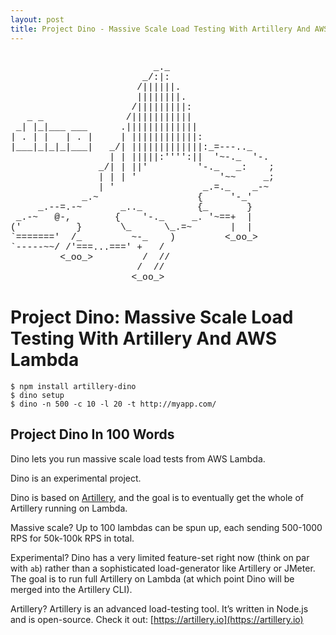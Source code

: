 ```yaml
---
layout: post
title: Project Dino - Massive Scale Load Testing With Artillery And AWS Lambda
---
```


<pre style="font-family: menlo, courier; font-size: 11pt;">

                          _._
                        _/:|:
                       /||||||.
                       ||||||||.
                      /|||||||||:
   _ _               /|||||||||||
 _| |_|___ ___      .|||||||||||||
| . | |   | . |     | ||||||||||||:
|___|_|_|_|___|   _/| |||||||||||||:_=---.._
                  | | |||||:'''':||  '~-._  '-.
                _/| | ||'         '-._   _:    ;
                | | | '               '~~     _;
                | '                _.=._    _-~
             _.~                  {     '-_'
     _.--=.-~       _.._          {_       }
 _.-~   @-,        {    '-._     _. '~==+  |
('          }       \_      \_.=~       |  |
`======='  /_         ~-_    )         <_oo_>
`-----~~/ /'===...===' +   /
         <_oo_>         /  //
                       /  //
                      <_oo_>
</pre>

# Project Dino: Massive Scale Load Testing With Artillery And AWS Lambda

```
$ npm install artillery-dino
$ dino setup
$ dino -n 500 -c 10 -l 20 -t http://myapp.com/
```

## Project Dino In 100 Words

Dino lets you run massive scale load tests from AWS Lambda.

Dino is an experimental project.

Dino is based on [Artillery](https://artillery.io), and the goal is to eventually get the whole of Artillery running on Lambda.

Massive scale? Up to 100 lambdas can be spun up, each sending 500-1000 RPS for 50k-100k RPS in total.

Experimental? Dino has a very limited feature-set right now (think on par with `ab`) rather than a sophisticated load-generator like Artillery or JMeter. The goal is to run full Artillery on Lambda (at which point Dino will be merged into the Artillery CLI).

Artillery? Artillery is an advanced load-testing tool. It’s written in Node.js and is open-source. Check it out: [https://artillery.io](https://artillery.io)
